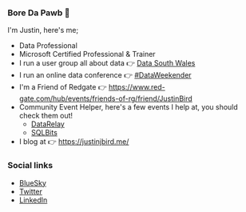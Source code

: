 ### Bore Da Pawb 🏴󠁧󠁢󠁷󠁬󠁳󠁿

I'm Justin, here's me;

* Data Professional
* Microsoft Certified Professional & Trainer
* I run a user group all about data 👉 [Data South Wales](https://www.meetup.com/data-south-wales/)
* I run an online data conference 👉 [#DataWeekender](https://www.dataweekender.com/)
* I'm a Friend of Redgate 👉 https://www.red-gate.com/hub/events/friends-of-rg/friend/JustinBird
* Community Event Helper, here's a few events I help at, you should check them out!
  * [DataRelay](https://datarelay.co.uk/)
  * [SQLBits](https://sqlbits.com/)
* I blog at 👉 https://justinjbird.me/

### Social links

* [BlueSky](https://bsky.app/profile/justinjbird.bsky.social)
* [Twitter](https://twitter.com/justinjbird7)
* [LinkedIn](https://www.linkedin.com/in/justinjbird/)


<!--
**justinjbird/justinjbird** is a ✨ _special_ ✨ repository because its `README.md` (this file) appears on your GitHub profile.

Here are some ideas to get you started:

- 🔭 I’m currently working on ...
- 🌱 I’m currently learning ...
- 👯 I’m looking to collaborate on ...
- 🤔 I’m looking for help with ...
- 💬 Ask me about ...
- 📫 How to reach me: ...
- 😄 Pronouns: ...
- ⚡ Fun fact: ...
-->
